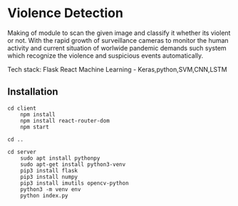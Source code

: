 # Violence Detection

Making of module to scan the given image and classify it whether its violent or not.
With the rapid growth of surveillance cameras to monitor the human activity and current situation of worlwide pandemic demands such system which recognize the violence and suspicious events automatically. 

Tech stack:
Flask
React
Machine Learning - Keras,python,SVM,CNN,LSTM



## Installation
```
cd client
    npm install
    npm install react-router-dom
    npm start

cd ..

cd server
    sudo apt install pythonpy
    sudo apt-get install python3-venv
    pip3 install flask
    pip3 install numpy
    pip3 install imutils opencv-python
    python3 -m venv env
    python index.py
```